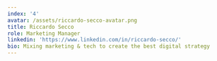 ```yaml
---
index: '4'
avatar: /assets/riccardo-secco-avatar.png
title: Riccardo Secco
role: Marketing Manager
linkedin: 'https://www.linkedin.com/in/riccardo-secco/'
bio: Mixing marketing & tech to create the best digital strategy
---
```


